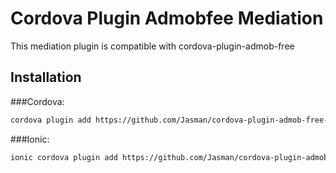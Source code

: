 # Cordova Plugin Admobfee Mediation

This mediation plugin is compatible with cordova-plugin-admob-free

## Installation

###Cordova:
```sh
cordova plugin add https://github.com/Jasman/cordova-plugin-admob-free-mediation
```

###Ionic:
```sh
ionic cordova plugin add https://github.com/Jasman/cordova-plugin-admob-free-mediation
```
